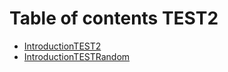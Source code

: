# Table of contents TEST2

- [IntroductionTEST2](Introduction.md)
- [IntroductionTESTRandom](./docs/Introduction.md)
